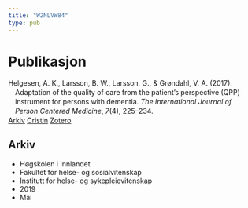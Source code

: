 ```yaml
---
title: "W2NLVW84"
type: pub
---
```

<h1>Publikasjon</h1>
<article id="csl-bib-container-W2NLVW84" class="csl-bib-container">
  <div class="csl-bib-body" style="line-height: 1.35; padding-left: 1em; text-indent:-1em;">
  <div class="csl-entry">Helgesen, A. K., Larsson, B. W., Larsson, G., &amp; Gr&#xF8;ndahl, V. A. (2017). Adaptation of the quality of care from the patient&#x2019;s perspective (QPP) instrument for persons with dementia. <i>The International Journal of Person Centered Medicine</i>, <i>7</i>(4), 225&#x2013;234.</div>
</div>
  <div class="csl-bib-buttons">
    <a href="#taxonomy-article-W2NLVW84" class="csl-bib-button">Arkiv</a>
    <a href="https://app.cristin.no/results/show.jsf?id=1696997" alt="Cristin URL" class="csl-bib-button">Cristin</a>
    <a href="http://zotero.org/groups/5402882/items/W2NLVW84" alt="Zotero URL" class="csl-bib-button">Zotero</a>
  </div>
  <div id="csl-bib-meta-container-W2NLVW84"></div>
</article>
<div id="csl-bib-meta-W2NLVW84" class="csl-bib-meta">
  <article id="taxonomy-article-W2NLVW84" class="taxonomy-article">
    <h1>Arkiv</h1>
    <ul>
      <li>Høgskolen i Innlandet</li>
      <li>Fakultet for helse- og sosialvitenskap</li>
      <li>Institutt for helse- og sykepleievitenskap</li>
      <li>2019</li>
      <li>Mai</li>
    </ul>
  </article>
</div>
